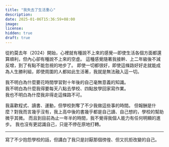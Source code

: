 ```yaml
---
title: "我失去了生活重心"
description: 
date: 2025-01-06T15:36:59+08:00
image: 
license: 
hidden: true
draft: true
---
```


從約莫去年（2024）開始，心裡就有種說不上來的感覺—即使生活各個方面都還算順利，但內心卻有種說不上來的空虛。
這種感覺隨著我接幹、上二年級後不減反增，到了有點不能忽視的地步了。
即使一切都很好，即使這條路好好走就能成為人生勝利組，即使周圍的人都如此生活著，我就是無法融入這一切。

我不明白為什麼要花時間學習對十年後的自己毫無意義的知識。<br>
我不明白為什麼我得要每天八點去學校、四點放學回家寫作業。<br>
我也不明白為什麼我非得走這條路不可。

我喜歡程式、讀書、運動，但學校剝奪了不少我做這些事的時間。
但報酬是什麼？對我而言幾乎沒有，我上高中後的書幾乎都是自己讀、自己想的，學校的幫助微乎其微。
而且到目前為止一年半的時間，我不覺得我個人能力有任何明顯的進步。
我也沒有更認識自己，只是不停在原地打轉。

---

寫了不少抱怨學校的話，但講白了我只是討厭那個徬徨、但又抗拒改變的自己。
